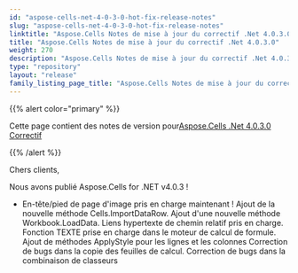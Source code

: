 ```yaml
---
id: "aspose-cells-net-4-0-3-0-hot-fix-release-notes"
slug: "aspose-cells-net-4-0-3-0-hot-fix-release-notes"
linktitle: "Aspose.Cells Notes de mise à jour du correctif .Net 4.0.3.0"
title: "Aspose.Cells Notes de mise à jour du correctif .Net 4.0.3.0"
weight: 270
description: "Aspose.Cells Notes de mise à jour du correctif .Net 4.0.3.0 – the latest updates and fixes."
type: "repository"
layout: "release"
family_listing_page_title: "Aspose.Cells Notes de mise à jour du correctif .Net 4.0.3.0"
---
```

{{% alert color="primary" %}} 

 Cette page contient des notes de version pour[Aspose.Cells .Net 4.0.3.0 Correctif](https://releases.aspose.com/cells/net/new-releases/aspose.cells-.net-4.0.3.0-hot-fix/)

{{% /alert %}} 

 Chers clients,

 Nous avons publié Aspose.Cells for .NET v4.0.3 !

- En-tête/pied de page d'image pris en charge maintenant !
 Ajout de la nouvelle méthode Cells.ImportDataRow.
 Ajout d'une nouvelle méthode Workbook.LoadData.
 Liens hypertexte de chemin relatif pris en charge.
 Fonction TEXTE prise en charge dans le moteur de calcul de formule.
 Ajout de méthodes ApplyStyle pour les lignes et les colonnes
 Correction de bugs dans la copie des feuilles de calcul.
 Correction de bugs dans la combinaison de classeurs
